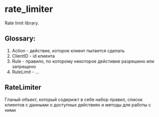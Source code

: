 # rate_limiter
Rate limit library.

## Glossary:
1. Action - действие, которое клиент пытается сделать
2. ClientID - id клиента
3. Rule - правило, по которому некоторое дейстивие разрешено или запрещено
4. RuleLimit - ...



## RateLimiter
Гланый объект, который содерижт в себе набор правил, список клиентов с данными о доступных действиях и методы для работы с ними